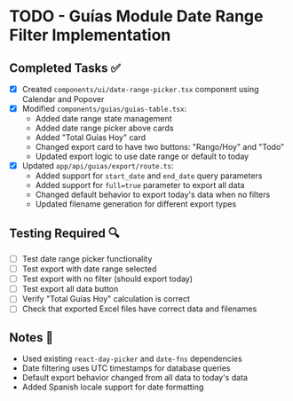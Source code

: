 # TODO - Guías Module Date Range Filter Implementation

## Completed Tasks ✅
- [x] Created `components/ui/date-range-picker.tsx` component using Calendar and Popover
- [x] Modified `components/guias/guias-table.tsx`:
  - Added date range state management
  - Added date range picker above cards
  - Added "Total Guías Hoy" card
  - Changed export card to have two buttons: "Rango/Hoy" and "Todo"
  - Updated export logic to use date range or default to today
- [x] Updated `app/api/guias/export/route.ts`:
  - Added support for `start_date` and `end_date` query parameters
  - Added support for `full=true` parameter to export all data
  - Changed default behavior to export today's data when no filters
  - Updated filename generation for different export types

## Testing Required 🔍
- [ ] Test date range picker functionality
- [ ] Test export with date range selected
- [ ] Test export with no filter (should export today)
- [ ] Test export all data button
- [ ] Verify "Total Guías Hoy" calculation is correct
- [ ] Check that exported Excel files have correct data and filenames

## Notes 📝
- Used existing `react-day-picker` and `date-fns` dependencies
- Date filtering uses UTC timestamps for database queries
- Default export behavior changed from all data to today's data
- Added Spanish locale support for date formatting
